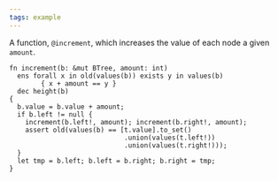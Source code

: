 ```yaml
---
tags: example
---
```


A function, `@increment`, which increases the value of each node a given `amount`.

```{.mist .numberLines offset="45"}
fn increment(b: &mut BTree, amount: int)
  ens forall x in old(values(b)) exists y in values(b)
        { x + amount == y }
  dec height(b)
{
  b.value = b.value + amount;
  if b.left != null {
    increment(b.left!, amount); increment(b.right!, amount);
    assert old(values(b) == [t.value].to_set()
                             .union(values(t.left!))
                             .union(values(t.right!)));
  }
  let tmp = b.left; b.left = b.right; b.right = tmp;
}
```

